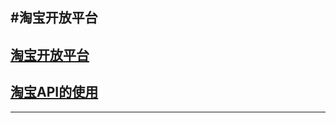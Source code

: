 #淘宝开放平台
--------------

[淘宝开放平台](http://open.taobao.com/)
-
[淘宝API的使用](http://open.taobao.com/doc2/api_list.htm?spm=a219a.7386653.1.29.FMbRdM)
-
---------------------

